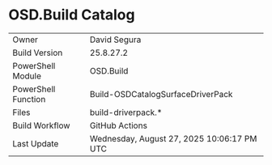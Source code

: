 ﻿# OSD.Build Catalog

| | |
|-|-|
| Owner | David Segura |
| Build Version | 25.8.27.2 |
| PowerShell Module | OSD.Build |
| PowerShell Function | Build-OSDCatalogSurfaceDriverPack |
| Files | build-driverpack.* |
| Build Workflow | GitHub Actions |
| Last Update | Wednesday, August 27, 2025 10:06:17 PM UTC |

